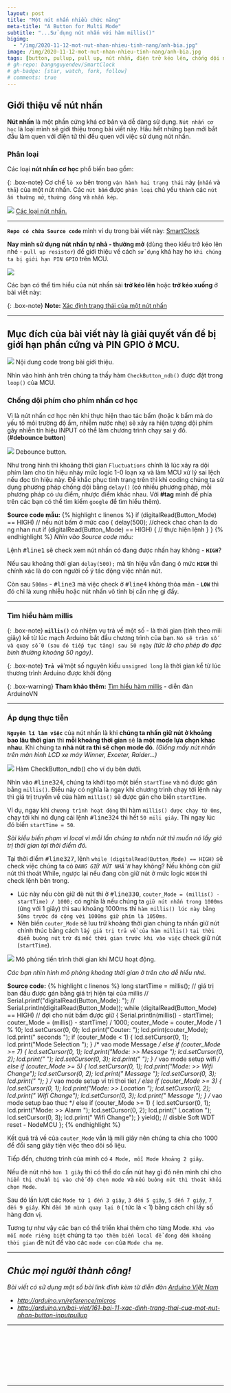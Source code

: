 ```yaml
---
layout: post
title: "Một nút nhấn nhiều chức năng"
meta-title: "A Button for Multi Mode"
subtitle: "...Sử dụng nút nhấn với hàm millis()"
bigimg:
  - "/img/2020-11-12-mot-nut-nhan-nhieu-tinh-nang/anh-bia.jpg"
image: /img/2020-11-12-mot-nut-nhan-nhieu-tinh-nang/anh-bia.jpg
tags: [button, pullup, pull up, nút nhấn, điện trở kéo lên, chống dội nút nhấn, debounce button]
# gh-repo: bangnguyendev/SmartClock
# gh-badge: [star, watch, fork, follow]
# comments: true
---
```

## Giới thiệu về nút nhấn
**Nút nhấn** là một phần cứng khá cơ bản và dễ dàng sử dụng. `Nút nhấn cơ học` là loại mình sẽ giới thiệu trong bài viết này. Hầu hết những bạn mới bắt đầu làm quen với điện tử thì đều quen với việc sử dụng nút nhấn. 

### Phân loại
Các loại **nút nhấn cơ học** phổ biến bao gồm:

{: .box-note}
Cơ chế `lò xo` bên trong `vận hành hai trạng thái` này (`nhấn` và `thả`) của một nút nhấn. Các `nút bấm` được `phân loại` chủ yếu `thành` các `nút ấn thường mở`, `thường đóng` và `nhấn kép`.

<div class="post-img-post">
    <img src="/img/2020-11-12-mot-nut-nhan-nhieu-tinh-nang/cacloainutnhan.png">
	<a href="https://codienhaiau.com/category/nut-nhan/">Các loại nút nhấn.</a>
</div>

------------------------------------------
**`Repo có chứa Source code`** mình ví dụ trong bài viết này: [SmartClock](https://github.com/bangnguyendev/SmartClock)

**Nay mình sử dụng nút nhấn tự nhả - thường mở** (dùng theo kiểu trở kéo lên nhé  - `pull up resistor`) để giới thiệu về cách `sử dụng` khá hay ho `khi chúng ta bị giới hạn PIN GPIO` trên MCU.

<div class="post-img-post">
    <img src="/img/2020-11-12-mot-nut-nhan-nhieu-tinh-nang/nut-nhan-pull-up.png">

</div>

Các bạn có thể tìm hiểu của nút nhấn sài **trở kéo lên** hoặc **trở kéo xuống** ở bài viết này:

{: .box-note}
**Note:** [Xác định trạng thái của một nút nhấn](http://arduino.vn/bai-viet/161-bai-11-xac-dinh-trang-thai-cua-mot-nut-nhan-button-inputpullup)

-----------------------------------

## Mục đích của bài viết này là giải quyết vấn đề bị giới hạn phần cứng và PIN GPIO ở MCU.

<div class="post-img-post">
    <img src="/img/2020-11-12-mot-nut-nhan-nhieu-tinh-nang/checkbutton.png">
	Nội dung code trong bài giới thiệu.
</div>


Nhìn vào hình ảnh trên chúng ta thấy hàm `CheckButton_ndb()` được đặt trong `loop()` của MCU.

### Chống dội phím cho phím nhấn cơ học

Vì là nút nhấn cơ học nên khi thực hiện thao tác bấm (hoặc k bấm mà do yếu tố môi trường độ ẩm, nhiễm nước nhẹ) sẽ xảy ra hiện tượng dội phím gây nhiễn tín hiệu INPUT có thể làm chương trình chạy sai ý đồ. (**#debounce button**)

<div class="post-img-post">
    <img src="/img/2020-11-12-mot-nut-nhan-nhieu-tinh-nang/chong-doi-phim.jpg">
	Debounce button.
</div>

Như trong hình thì khoảng thời gian `Fluctuations` chính là lúc xảy ra dội phím làm cho tín hiệu nhảy mức logic 1-0 loạn xạ và làm MCU xử lý sai lệch nếu đọc tín hiệu này.
Để khắc phục tình trạng trên thì khi coding chúng ta sử dụng phương pháp chống dội bằng `delay()` (có nhiều phương pháp, mỗi phương pháp có ưu điểm, nhược điểm khác nhau. Với **#tag** mình để phía trên các bạn có thể tìm kiếm `google` để tìm hiểu thêm).

**Source code mẫu:**
{% highlight c linenos %}
if (digitalRead(Button_Mode) == HIGH) // nếu nút bấm ở mức cao
{
    delay(500); //check chac chan la do ng nhan nut
    if (digitalRead(Button_Mode) == HIGH)
    {
        // thực hiện lệnh
    }
}
{% endhighlight %}
*Nhìn vào Source code mẫu:*

Lệnh <kbd>#line1</kbd> sẽ check xem nút nhấn có đang được nhấn hay không - **`HIGH`**? 

Nếu sau khoảng thời gian `delay(500);` mà tín hiệu vẫn đang ỏ mức **`HIGH`** thì chính xác là do con người cố ý tác động việc nhấn nút. 

Còn sau `500ms` - <kbd>#line3</kbd> mà việc check ở <kbd>#line4</kbd> không thỏa mãn - **`LOW`** thì đó chỉ là xung nhiễu hoặc nút nhấn vô tình bị cấn nhẹ gì đấy.

-------------------------

### Tìm hiểu hàm millis

{: .box-note}
**`millis()`** có nhiệm vụ trả về một số - là thời gian (tính theo mili giây) kể từ lúc mạch Arduino bắt đầu chương trình của bạn. `Nó sẽ tràn số và quay số 0 (sau đó tiếp tục tăng) sau 50 ngày` *(tức là cho phép đo đạc binh thường khoảng 50 ngày)*.

{: .box-note}
**`Trả về`** một số nguyên kiểu `unsigned long` là thời gian kể từ lúc thương trình Arduino được khởi động

{: .box-warning}
**Tham khảo thêm:** [Tìm hiểu hàm millis](http://arduino.vn/reference/micros) - diễn đàn ArduinoVN

--------------------------

### Áp dụng thực tiễn

**`Nguyên lí làm việc`** của nút nhấn là khi **chúng ta nhấn giữ nút ở khoảng bao lâu thời gian** thì **mỗi khoảng thời gian** sẽ **là một mode lựa chọn khác nhau**. Khi chúng ta **nhả nút ra thì sẽ chọn mode đó**. *(Giống mấy nút nhấn trên màn hình LCD xe máy Winner, Exceter, Raider...)*

<div class="post-img-post">
    <img src="/img/2020-11-12-mot-nut-nhan-nhieu-tinh-nang/checkbutton2.png">
	Hàm CheckButton_ndb() cho ví dụ bên dưới.
</div>

Nhìn vào <kbd>#line324</kbd>, chúng ta khởi tạo một biến `startTime` và nó được gán bằng `millis()`. Điều này có nghĩa là ngay khi chương trình chạy tới lệnh này thì giá trị truyền về của hàm `millis()` sẽ được gán cho biến `startTime`.

Ví dụ, ngay khi `chương trình hoạt động` thì hàm `millis() được chạy từ 0ms`, chạy tới khi nó đụng cái lệnh <kbd>#line324</kbd> thì hết `50 mili giây`. Thì ngay lúc đó biến `startTime = 50`.

*Sài kiểu biến phạm vi local vì mỗi lần chúng ta nhấn nút thì muốn nó lấy giá trị thời gian tại thời điểm đó.*

Tại thời điểm <kbd>#line327</kbd>, lệnh `while (digitalRead(Button_Mode) == HIGH)` sẽ check việc chúng ta có *`ĐANG GIỮ NÚT NHẤN`* hay không? Nếu không còn giữ nút thì thoát While, ngược lại nếu đang còn giữ nút ở mức logic `HIGH` thì check lệnh bên trong.
- Lúc này nếu còn giữ đè nút thì ở <kbd>#line330</kbd>,  `couter_Mode = (millis() - startTime) / 1000;` có nghĩa là nếu chúng ta `giữ nút nhấn trong 1000ms` (ứng với 1 giây) thì sau khoảng 1000ms thì `hàm millis() lúc này bằng 50ms trước đó cộng với 1000ms giữ phím là 1050ms`. 
- Nên biến `couter_Mode` sẽ luu trữ khoảng thời gian chúng ta nhấn giữ nút chính thúc bằng cách `lấy giá trị trả về của hàm millis()` `tại thời điểm buông nút` `trừ đi` `mốc thời gian trước khi vào việc` check giữ nút (`startTime`).

<div class="post-img-post">
    <img src="/img/2020-11-12-mot-nut-nhan-nhieu-tinh-nang/cach-tinh-thoi-gian.png">
	Mô phỏng tiến trình thời gian khi MCU hoạt động.
</div>

*Các bạn nhìn hình mô phỏng khoảng thời gian ở trên cho dễ hiểu nhé.*

**Source code:**
{% highlight c linenos %}
long startTime = millis(); // giá trị ban đầu được gán bằng giá trị hiện tại của millis
// Serial.printf("digitalRead(Button_Mode): ");
// Serial.println(digitalRead(Button_Mode));
while (digitalRead(Button_Mode) == HIGH) // đợi cho nút bấm được giữ
{
	Serial.println(millis() - startTime);
	couter_Mode = (millis() - startTime) / 1000;
	couter_Mode = couter_Mode / 1 % 10;
	lcd.setCursor(0, 0);
	lcd.print("Couter: ");
	lcd.print(couter_Mode);
	lcd.print(" seconds  ");
	if (couter_Mode < 1)
	{
		lcd.setCursor(0, 1);
		lcd.print("Mode Selection      ");
	}
	/* vao mode Message */
	else if (couter_Mode >= 7)
	{
		lcd.setCursor(0, 1);
		lcd.print("Mode: >> Message    ");
		lcd.setCursor(0, 2);
		lcd.print("                    ");
		lcd.setCursor(0, 3);
		lcd.print("                    ");
	}
	/* vao mode setup wifi */
	else if (couter_Mode >= 5)
	{
		lcd.setCursor(0, 1);
		lcd.print("Mode: >> Wifi Change");
		lcd.setCursor(0, 2);
		lcd.print("         Message    ");
		lcd.setCursor(0, 3);
		lcd.print("                    ");
	}
	/* vao mode setup vi tri thoi tiet */
	else if (couter_Mode >= 3)
	{
		lcd.setCursor(0, 1);
		lcd.print("Mode: >> Location   ");
		lcd.setCursor(0, 2);
		lcd.print("         Wifi Change");
		lcd.setCursor(0, 3);
		lcd.print("         Message    ");
	}
	/* vao mode setup bao thuc */
	else if (couter_Mode >= 1)
	{
		lcd.setCursor(0, 1);
		lcd.print("Mode: >> Alarm      ");
		lcd.setCursor(0, 2);
		lcd.print("         Location   ");
		lcd.setCursor(0, 3);
		lcd.print("         Wifi Change");
	}
	yield(); // disble Soft WDT reset - NodeMCU
};
{% endhighlight %}

Kết quả trả về của `couter_Mode` vẫn là mili giây nên chúng ta chia cho 1000 để đổi sang giây tiện việc theo dõi số liệu.

Tiếp đến, chương trình của mình có `4 Mode, mỗi Mode khoảng 2 giây`.

Nếu đè nút nhỏ `hơn 1 giây` thì có thể do cấn nút hay gì đó nên mình chỉ cho `hiển thị chuẩn bị vào chế độ chọn mode `và `nếu buông nút thì thoát khỏi chọn Mode`.

Sau đó lần lượt các `Mode từ 1 đến 3 giây`, `3 đến 5 giây`, `5 đến 7 giây`, `7 đến 9 giây`. Khi `đến 10 mình quay lại 0` ( tức là < 1) bằng cách chỉ lấy số hàng đơn vị. 


Tương tự như vậy các bạn có thể triển khai thêm cho từng Mode. `Khi vào mỗi mode riêng biệt` chúng ta `tạo thêm biến local để đong đếm khoảng thời gian` đè nút để vào các `mode con` của `Mode cha mẹ`.

----------------------------------------

## *Chúc mọi người thành công!*

*Bài viết có sử dụng một số bài link đính kèm từ diễn đàn* [*Arduino Việt Nam*](http://arduino.vn/)
*    *http://arduino.vn/reference/micros*
*    *http://arduino.vn/bai-viet/161-bai-11-xac-dinh-trang-thai-cua-mot-nut-nhan-button-inputpullup*

--------------------------

<svg viewBox="0 0 900 200">

  <!-- Symbol -->
  <symbol id="s-text">
    <text text-anchor="middle"
          x="50%" y="50%" dy=".35em">
      Hi, I'm Bang
    </text>
  </symbol>  

  <!-- Duplicate symbols -->
  <use xlink:href="#s-text" class="text"
      ></use>
  <use xlink:href="#s-text" class="text"
      ></use>
  <use xlink:href="#s-text" class="text"
      ></use>
  <use xlink:href="#s-text" class="text"
      ></use>
  <use xlink:href="#s-text" class="text"
      ></use>
</svg>

----------------------